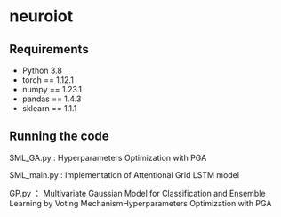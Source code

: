 # neuroiot
## Requirements
- Python 3.8
- torch == 1.12.1
- numpy == 1.23.1
- pandas == 1.4.3
- sklearn == 1.1.1

## Running the code
SML_GA.py : Hyperparameters Optimization with PGA

SML_main.py : Implementation of Attentional Grid LSTM model

GP.py ： Multivariate Gaussian Model for Classification and Ensemble Learning by Voting MechanismHyperparameters Optimization with PGA
